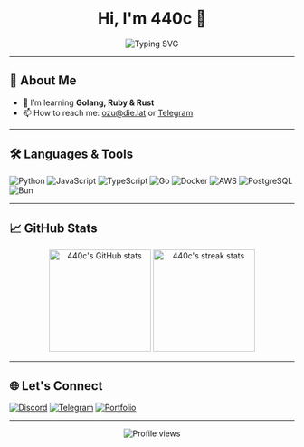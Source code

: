 <!-- Profile README for 440c -->

<h1 align="center">Hi, I'm 440c 👋</h1>
<p align="center">
  <img src="https://readme-typing-svg.demolab.com?font=Fira+Code&size=22&pause=1000&color=36BCF7&center=true&vCenter=true&width=440&lines=Software+Engineer;Open+Source+Enthusiast;Always+Learning+%F0%9F%9A%80" alt="Typing SVG" />
</p>

---

## 🚀 About Me

- 🌱 I’m learning **Golang, Ruby & Rust**
- 📫 How to reach me: [ozu@die.lat](mailto:ozu@die.lat) or [Telegram](https://t.me/wizardofozu)

---

## 🛠️ Languages & Tools

![Python](https://img.shields.io/badge/-Python-333?style=for-the-badge&logo=python)
![JavaScript](https://img.shields.io/badge/-JavaScript-333?style=for-the-badge&logo=javascript)
![TypeScript](https://img.shields.io/badge/-TypeScript-333?style=for-the-badge&logo=typescript)
![Go](https://img.shields.io/badge/-Go-333?style=for-the-badge&logo=go)
![Docker](https://img.shields.io/badge/-Docker-333?style=for-the-badge&logo=docker)
![AWS](https://img.shields.io/badge/-AWS-333?style=for-the-badge&logo=amazon-aws)
![PostgreSQL](https://img.shields.io/badge/-PostgreSQL-333?style=for-the-badge&logo=postgresql)
![Bun](https://img.shields.io/badge/-Bun-333?style=for-the-badge&logo=bun)

---

## 📈 GitHub Stats

<p align="center">
  <img src="https://github-readme-stats.vercel.app/api?username=440c&show_icons=true&theme=tokyonight" alt="440c's GitHub stats" height="180"/>
  <img src="https://github-readme-streak-stats.herokuapp.com/?user=440c&theme=tokyonight" alt="440c's streak stats" height="180"/>
</p>

---

## 🌐 Let's Connect

[![Discord](https://img.shields.io/badge/Discord-5865F2?style=for-the-badge&logo=discord&logoColor=white)](https://discord.com/ozu)
[![Telegram](https://img.shields.io/badge/Telegram-229ED9?style=for-the-badge&logo=telegram&logoColor=white)](https://t.me/wizardofozu)
[![Portfolio](https://img.shields.io/badge/Portfolio-222222?style=for-the-badge&logo=githubpages&logoColor=white)](https://die.lat)

---

<p align="center">
  <img src="https://komarev.com/ghpvc/?username=440c&style=flat-square&color=blue" alt="Profile views" />
</p>
